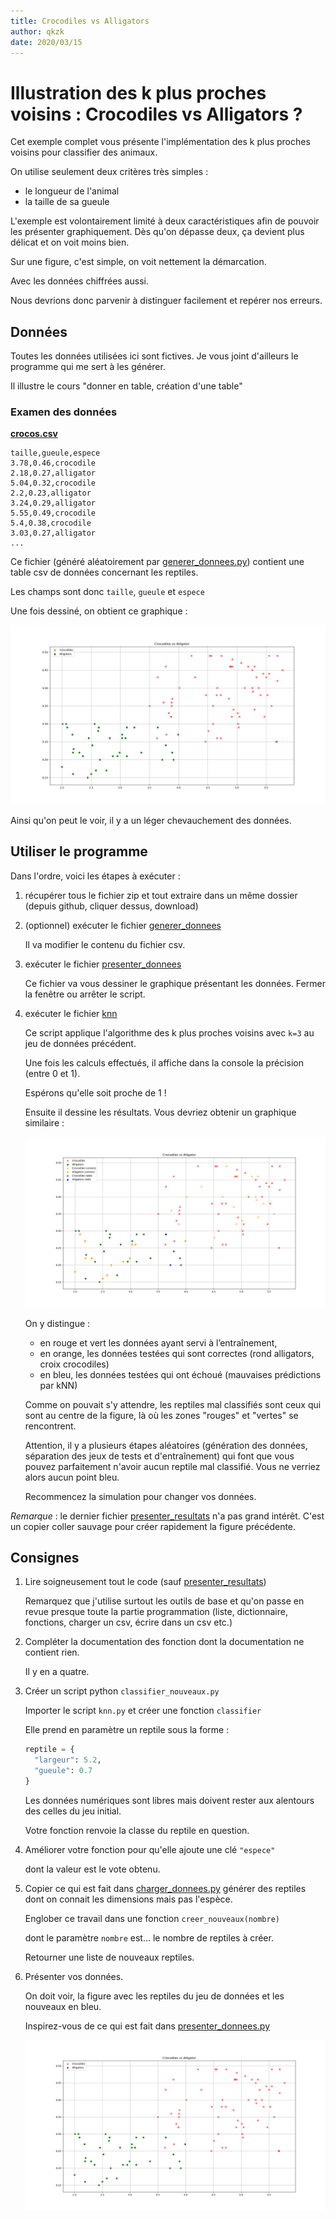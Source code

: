```yaml
---
title: Crocodiles vs Alligators
author: qkzk
date: 2020/03/15
---
```


# Illustration des k plus proches voisins : Crocodiles vs Alligators ?

Cet exemple complet vous présente l'implémentation des k plus proches voisins
pour classifier des animaux.

On utilise seulement deux critères très simples :

* le longueur de l'animal
* la taille de sa gueule

L'exemple est volontairement limité à deux caractéristiques afin de pouvoir
les présenter graphiquement. Dès qu'on dépasse deux, ça devient plus délicat
et on voit moins bien.

Sur une figure, c'est simple, on voit nettement la démarcation.

Avec les données chiffrées aussi.

Nous devrions donc parvenir à distinguer facilement et repérer nos erreurs.

## Données

Toutes les données utilisées ici sont fictives. Je vous joint d'ailleurs
le programme qui me sert à les générer.

Il illustre le cours "donner en table, création d'une table"

### Examen des données

**[crocos.csv](crocos.csv)**

~~~
taille,gueule,espece
3.78,0.46,crocodile
2.18,0.27,alligator
5.04,0.32,crocodile
2.2,0.23,alligator
3.24,0.29,alligator
5.55,0.49,crocodile
5.4,0.38,crocodile
3.03,0.27,alligator
...
~~~

Ce fichier (généré aléatoirement par [generer_donnees.py](generer_donnees.py))
contient une table csv de données concernant les reptiles.

Les champs sont donc `taille`, `gueule` et `espece`

Une fois dessiné, on obtient ce graphique :

![données](donnees.png)

Ainsi qu'on peut le voir, il y a un léger chevauchement des données.

## Utiliser le programme

Dans l'ordre, voici les étapes à exécuter :

1. récupérer tous le fichier zip et tout extraire dans un même dossier (depuis github, cliquer dessus, download)
2. (optionnel) exécuter le fichier [generer_donnees](generer_donnees.py)

    Il va modifier le contenu du fichier csv.

3. exécuter le fichier [presenter_donnees](presenter_donnees.py)

    Ce fichier va vous dessiner le graphique présentant les données.
    Fermer la fenêtre ou arrêter le script.

4. exécuter le fichier [knn](knn.py)

    Ce script applique l'algorithme des k plus proches voisins avec `k=3`
    au jeu de données précédent.

    Une fois les calculs effectués, il affiche dans la console la précision (entre 0 et 1).

    Espérons qu'elle soit proche de 1 !

    Ensuite il dessine les résultats. Vous devriez obtenir un graphique similaire :

    ![resultat](resultat.png)

    On y distingue :

    * en rouge et vert les données ayant servi à l’entraînement,
    * en orange, les données testées qui sont correctes (rond alligators, croix crocodiles)
    * en bleu, les données testées qui ont échoué (mauvaises prédictions par kNN)

    Comme on pouvait s'y attendre, les reptiles mal classifiés sont ceux qui
    sont au centre de la figure, là où les zones "rouges" et "vertes" se rencontrent.

    Attention, il y a plusieurs étapes aléatoires (génération des données, séparation
    des jeux de tests et d'entraînement) qui font que vous pouvez parfaitement
    n'avoir aucun reptile mal classifié. Vous ne verriez alors aucun point bleu.

    Recommencez la simulation pour changer vos données.



_Remarque_ : le dernier fichier [presenter_resultats](presenter_resultats.py)
n'a pas grand intérêt. C'est un copier coller sauvage pour créer rapidement
la figure précédente.



## Consignes

1. Lire soigneusement tout le code (sauf [presenter_resultats](presenter_resultats.py))

   Remarquez que j'utilise surtout les outils de base et qu'on passe en revue
   presque toute la partie programmation (liste, dictionnaire, fonctions,
   charger un csv, écrire dans un csv etc.)

2. Compléter la documentation des fonction dont la documentation ne contient rien.

    Il y en a quatre.

3. Créer un script python `classifier_nouveaux.py`

    Importer le script `knn.py` et créer une fonction `classifier`

    Elle prend en paramètre un reptile sous la forme :

    ~~~python
    reptile = {
      "largeur": 5.2,
      "gueule": 0.7
    }
    ~~~

    Les données numériques sont libres mais doivent rester aux alentours
    des celles du jeu initial.

    Votre fonction renvoie la classe du reptile en question.

4. Améliorer votre fonction pour qu'elle ajoute une clé `"espece"`

    dont la valeur est le vote obtenu.

5. Copier ce qui est fait dans [charger_donnees.py](charger_donnees.py)
    générer des reptiles dont on connait les dimensions mais pas l'espèce.

    Englober ce travail dans une fonction `creer_nouveaux(nombre)`

    dont le paramètre `nombre` est... le nombre de reptiles à créer.

    Retourner une liste de nouveaux reptiles.

6. Présenter vos données.

    On doit voir, la figure avec les reptiles du jeu de données
    et les nouveaux en bleu.

    Inspirez-vous de ce qui est fait dans [presenter_donnees.py](presenter_donnees.py)

    ![donnees](donnees.png)
